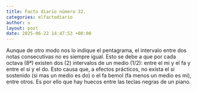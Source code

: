 ```yaml
---
title: Facto diario número 32.
categories: elfactodiario
author: u
layout: post
date: 2025-06-22 14:47:53 +00:00
---
```

Aunque de otro modo nos lo indique el pentagrama, el intervalo entre dos notas consecutivas no es siempre igual.
Esto se debe a que por cada octava (8ª) existen dos (2) intervalos de un medio (1/2): entre el mi y el fa y entre el si y el do.
Esto causa que, a efectos prácticos, no exista el si sostenido (si mas un medio es do) o el fa bemol (fa menos un medio es mi), entre otros. Es por ello que hay huecos entre las teclas negras de un piano.
